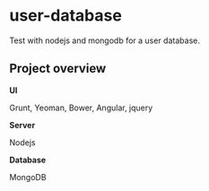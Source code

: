 user-database
=============

Test with nodejs and mongodb for a user database. 


Project overview
--------------


**UI**

Grunt, Yeoman, Bower, Angular, jquery

**Server**

Nodejs

**Database**

MongoDB
